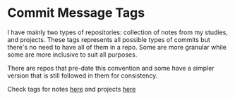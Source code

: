 # Commit Message Tags

I have mainly two types of repositories: collection of notes from my studies,
and projects. These tags represents all possible types of commits but there's
no need to have all of them in a repo. Some are more granular while some are
more inclusive to suit all purposes.

There are repos that pre-date this convention and some have a simpler version
that is still followed in them for consistency.

Check tags for notes [here](Notes.md) and projects [here](Projects.md)
